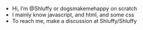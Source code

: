 - Hi, I’m @Shluffy or dogsmakemehappy on scratch
- I mainly know javascript, and html, and some css
- To reach me, make a discussion at Shluffy/Shluffy
